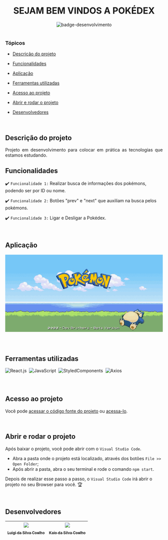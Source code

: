 
<div align="center">
    <h1> SEJAM BEM VINDOS A POKÉDEX </h1>
</div>


<div align="center">
   <img src="http://img.shields.io/static/v1?label=STATUS&message=EM%20DESENVOLVIMENTO&color=RED&style=for-the-badge" alt="badge-desenvolvimento"/>
</div>

<br>

### Tópicos 

- [Descrição do projeto](#descrição-do-projeto)

- [Funcionalidades](#funcionalidades)

- [Aplicação](#aplicação)

- [Ferramentas utilizadas](#ferramentas-utilizadas)

- [Acesso ao projeto](#acesso-ao-projeto)

- [Abrir e rodar o projeto](#abrir-e-rodar-o-projeto)

- [Desenvolvedores](#desenvolvedores)


<br>

## Descrição do projeto 

<p align="justify">
 Projeto em desenvolvimento para colocar em prática as tecnologias que estamos estudando.

 <br>

## Funcionalidades

:heavy_check_mark: `Funcionalidade 1:` Realizar busca de informações dos pokémons, podendo ser por ID ou nome.

:heavy_check_mark: `Funcionalidade 2:` Botões "prev" e "next" que auxiliam na busca pelos pokémons.

:heavy_check_mark: `Funcionalidade 3:` Ligar e Desligar a Pokédex.

<br>

## Aplicação

<div align="center">

<img src="public/assets/images/pokedex-video.gif"/>

</div>

###

<br>

## Ferramentas utilizadas
![React.js](https://img.shields.io/badge/-React.js-0D1117?style=for-the-badge&logo=react&labelColor=0D1117)&nbsp;
![JavaScript](https://img.shields.io/badge/-JavaScript-0D1117?style=for-the-badge&logo=javascript&labelColor=0D1117&textColor=0D1117)&nbsp;
![StyledComponents](https://img.shields.io/badge/-StyledComponents-0D1117?style=for-the-badge&logo=styledComponents&labelColor=0D1117&textColor=0D1117)&nbsp;
![Axios](https://img.shields.io/badge/-Axios-0D1117?style=for-the-badge&logo=axios&labelColor=0D1117&textColor=0D1117)&nbsp;
###

<br>

## Acesso ao projeto

Você pode [acessar o código fonte do projeto](https://github.com/DevLuigi/Pokedex) ou [acessa-lo](link).

<br>

## Abrir e rodar o projeto

Após baixar o projeto, você pode abrir com o `Visual Studio Code`. 

- Abra a pasta onde o projeto está localizado, através dos botões `File >> Open Folder`;
- Após abrir a pasta, abra o seu terminal e rode o comando `npm start`.

Depois de realizar esse passo a passo, o `Visual Studio Code` irá abrir o projeto no seu Browser para você. 🏆 

<br>

## Desenvolvedores

| [<img src="https://avatars.githubusercontent.com/u/89977964?s=400&u=a0d21d2cf86edf9e2f66bcef496882e445f38f6d&v=4" width=115><br><sub>Luigi da Silva Coelho</sub>](https://github.com/DevLuigi) |  [<img src="https://avatars.githubusercontent.com/u/89988223?v=4" width=115><br><sub>Kaio da Silva Coelho</sub>](https://github.com/Kaio-Silva)  |
| :---: | :---: 

